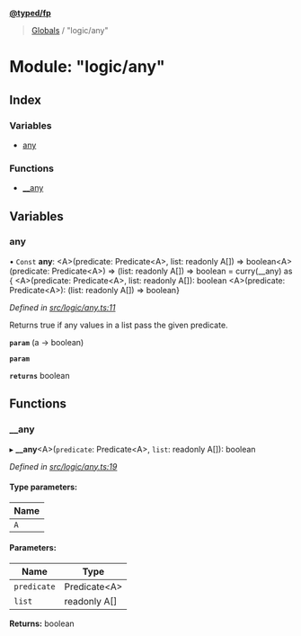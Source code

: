**[@typed/fp](../README.md)**

> [Globals](../globals.md) / "logic/any"

# Module: "logic/any"

## Index

### Variables

* [any](_logic_any_.md#any)

### Functions

* [\_\_any](_logic_any_.md#__any)

## Variables

### any

• `Const` **any**: \<A>(predicate: Predicate\<A>, list: readonly A[]) => boolean\<A>(predicate: Predicate\<A>) => (list: readonly A[]) => boolean = curry(\_\_any) as { \<A>(predicate: Predicate\<A>, list: readonly A[]): boolean \<A>(predicate: Predicate\<A>): (list: readonly A[]) => boolean}

*Defined in [src/logic/any.ts:11](https://github.com/TylorS/typed-fp/blob/6ccb290/src/logic/any.ts#L11)*

Returns true if any values in a list pass the given predicate.

**`param`** (a -> boolean)

**`param`** 

**`returns`** boolean

## Functions

### \_\_any

▸ **__any**\<A>(`predicate`: Predicate\<A>, `list`: readonly A[]): boolean

*Defined in [src/logic/any.ts:19](https://github.com/TylorS/typed-fp/blob/6ccb290/src/logic/any.ts#L19)*

#### Type parameters:

Name |
------ |
`A` |

#### Parameters:

Name | Type |
------ | ------ |
`predicate` | Predicate\<A> |
`list` | readonly A[] |

**Returns:** boolean

